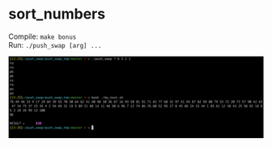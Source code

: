 # sort_numbers

Compile: `make bonus`    
Run: `./push_swap [arg] ...`

![terminal](https://github.com/hyoghurt/sort_numbers/raw/master/terminal.png)
